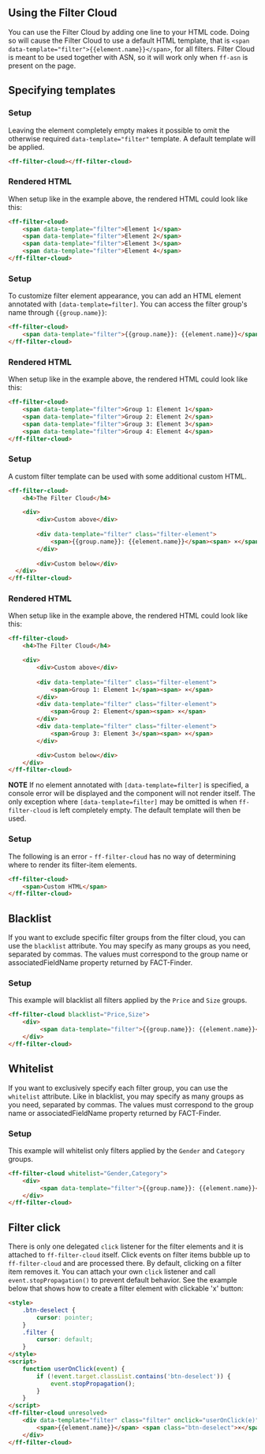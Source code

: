 ## Using the Filter Cloud
You can use the Filter Cloud by adding one line to your HTML code. Doing so will cause the Filter Cloud to use a default HTML template,
that is `<span data-template="filter">{{element.name}}</span>`, for all filters. Filter Cloud is meant to be used together with ASN,
so it will work only when `ff-asn` is present on the page.

## Specifying templates
### Setup
Leaving the element completely empty makes it possible to omit the otherwise required `data-template="filter"` template. A default template will be applied.
```html
<ff-filter-cloud></ff-filter-cloud>
```
### Rendered HTML
When setup like in the example above, the rendered HTML could look like this:
```html
<ff-filter-cloud>
    <span data-template="filter">Element 1</span>
    <span data-template="filter">Element 2</span>
    <span data-template="filter">Element 3</span>
    <span data-template="filter">Element 4</span>
</ff-filter-cloud>
```

### Setup
To customize filter element appearance, you can add an HTML element annotated with `[data-template=filter]`. You can access the filter group's name through `{{group.name}}`:
```html
<ff-filter-cloud>
    <span data-template="filter">{{group.name}}: {{element.name}}</span>
</ff-filter-cloud>
```
### Rendered HTML
When setup like in the example above, the rendered HTML could look like this:
```html
<ff-filter-cloud>
    <span data-template="filter">Group 1: Element 1</span>
    <span data-template="filter">Group 2: Element 2</span>
    <span data-template="filter">Group 3: Element 3</span>
    <span data-template="filter">Group 4: Element 4</span>
</ff-filter-cloud>
```

### Setup
A custom filter template can be used with some additional custom HTML.
```html
<ff-filter-cloud>
    <h4>The Filter Cloud</h4>

    <div>
        <div>Custom above</div>
        
        <div data-template="filter" class="filter-element">
            <span>{{group.name}}: {{element.name}}</span><span> ×</span>
        </div>
        
        <div>Custom below</div>
  </div>
</ff-filter-cloud>
```
### Rendered HTML
When setup like in the example above, the rendered HTML could look like this:
```html
<ff-filter-cloud>
    <h4>The Filter Cloud</h4>

    <div>
        <div>Custom above</div>
        
        <div data-template="filter" class="filter-element">
            <span>Group 1: Element 1</span><span> ×</span>
        </div>
        <div data-template="filter" class="filter-element">
            <span>Group 2: Element</span><span> ×</span>
        </div>
        <div data-template="filter" class="filter-element">
            <span>Group 3: Element 3</span><span> ×</span>
        </div>

        <div>Custom below</div>
    </div>
</ff-filter-cloud>
```

**NOTE** If no element annotated with `[data-template=filter]` is specified, a console error will be displayed and the component will not render itself.
The only exception where `[data-template=filter]` may be omitted is when `ff-filter-cloud` is left completely empty. The default template will then be used.

### Setup
The following is an error - `ff-filter-cloud` has no way of determining where to render its filter-item elements.
```html
<ff-filter-cloud>
    <span>Custom HTML</span>
</ff-filter-cloud>
```

## Blacklist
If you want to exclude specific filter groups from the filter cloud, you can use the `blacklist` attribute. You may specify 
as many groups as you need, separated by commas. The values must correspond to the group name or associatedFieldName property returned by FACT-Finder.

### Setup
This example will blacklist all filters applied by the `Price` and `Size` groups.
```html
<ff-filter-cloud blacklist="Price,Size">
    <div>
         <span data-template="filter">{{group.name}}: {{element.name}}</span>
    </div>
</ff-filter-cloud>
```

## Whitelist
If you want to exclusively specify each filter group, you can use the `whitelist` attribute. Like in blacklist, you may specify 
as many groups as you need, separated by commas. The values must correspond to the group name or associatedFieldName property returned by FACT-Finder.

### Setup
This example will whitelist only filters applied by the `Gender` and `Category` groups.
```html
<ff-filter-cloud whitelist="Gender,Category">
    <div>
         <span data-template="filter">{{group.name}}: {{element.name}}</span>
    </div>
</ff-filter-cloud>
```

## Filter click
There is only one delegated `click` listener for the filter elements and it is attached to `ff-filter-cloud` itself. Click events on filter items bubble up to `ff-filter-cloud` 
and are processed there. By default, clicking on a filter item removes it. You can attach your own `click` listener and call `event.stopPropagation()` to prevent default behavior. 
See the example below that shows how to create a filter element with clickable 'x' button:
```html
<style>
    .btn-deselect {
        cursor: pointer;
    }
    .filter {
        cursor: default;
    }
</style>
<script>
    function userOnClick(event) {
        if (!event.target.classList.contains('btn-deselect')) {
            event.stopPropagation();
        }
    }
</script>
<ff-filter-cloud unresolved>
    <div data-template="filter" class="filter" onclick="userOnClick(e)">
        <span>{{element.name}}</span> <span class="btn-deselect">×</span>
    </div>
</ff-filter-cloud>
```
